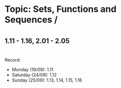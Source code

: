 # Topic: Sets, Functions and Sequences / 
#
## 1.11 - 1.16, 2.01 - 2.05
#
Record:
- Monday (19/09): 1.11
- Saturday (24/09): 1.12
- Sunday (25/09): 1.13, 1.14, 1.15, 1.16